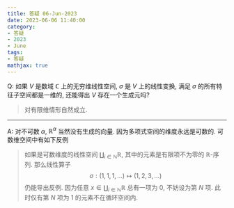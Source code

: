 ```yaml
---
title: 答疑 06-Jun-2023
date: 2023-06-06 11:40:00
category: 
- 答疑
- 2023
- June
tags: 
- 答疑
mathjax: true
---
```


Q: 如果 $V$ 是数域 $\mathbb{C}$ 上的无穷维线性空间, $\sigma$ 是 $V$ 上的线性变换, 满足 $\sigma$ 的所有特征子空间都是一维的, 还能得出 $V$ 存在一个生成元吗?

> 对有限维情形自然成立. 

***

A: 对不可数 $\alpha$, $\mathbb R^\alpha$ 当然没有生成的向量. 因为多项式空间的维度永远是可数的. 可数维空间中有如下反例

> 如果是可数维度的线性空间 $\coprod_{i\in \mathbb N}\mathbb R$, 其中的元素是有限项不为零的 $\mathbb R$-序列. 那么线性算子
> $$
> \sigma:(1,1,1,\ldots )\mapsto (1,2,3,\ldots)
> $$
> 仍能导出反例. 因为任意 $x\in \coprod_{i\in \mathbb N}\mathbb R$ 总有一项为 $0$, 不妨设为第 $N$ 项. 此时仅有第 $N$ 项为 $1$ 的元素不在循环空间内. 

